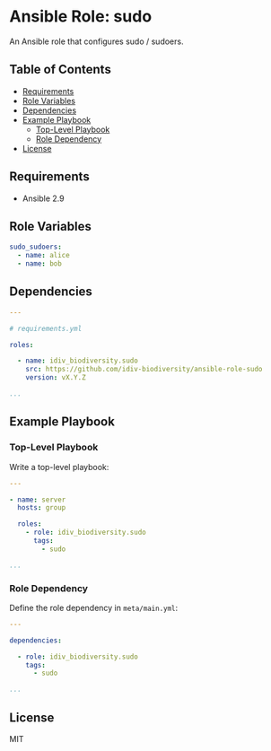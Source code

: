 Ansible Role: sudo
==================

An Ansible role that configures sudo / sudoers.

Table of Contents
-----------------

<!-- toc -->

- [Requirements](#requirements)
- [Role Variables](#role-variables)
- [Dependencies](#dependencies)
- [Example Playbook](#example-playbook)
  * [Top-Level Playbook](#top-level-playbook)
  * [Role Dependency](#role-dependency)
- [License](#license)

<!-- tocstop -->

Requirements
------------

- Ansible 2.9

Role Variables
--------------

```yml
sudo_sudoers:
  - name: alice
  - name: bob
```

Dependencies
------------

```yml
---

# requirements.yml

roles:

  - name: idiv_biodiversity.sudo
    src: https://github.com/idiv-biodiversity/ansible-role-sudo
    version: vX.Y.Z

...
```

Example Playbook
----------------

### Top-Level Playbook

Write a top-level playbook:

```yml
---

- name: server
  hosts: group

  roles:
    - role: idiv_biodiversity.sudo
      tags:
        - sudo

...
```

### Role Dependency

Define the role dependency in `meta/main.yml`:

```yml
---

dependencies:

  - role: idiv_biodiversity.sudo
    tags:
      - sudo

...
```

License
-------

MIT
